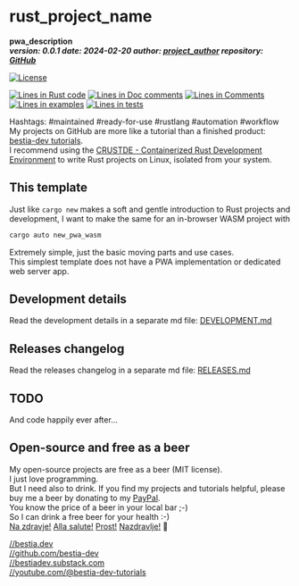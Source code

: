 [//]: # (auto_md_to_doc_comments segment start A)

# rust_project_name

[//]: # (auto_cargo_toml_to_md start)

**pwa_description**  
***version: 0.0.1 date: 2024-02-20 author: [project_author](project_homepage) repository: [GitHub](project_repository)***  

[//]: # (auto_cargo_toml_to_md end)

 [![License](https://img.shields.io/badge/license-MIT-blue.svg)](project_repository/blob/master/LICENSE)

[//]: # (auto_lines_of_code start)

[![Lines in Rust code](https://img.shields.io/badge/Lines_in_Rust-361-green.svg)](https://github.com/automation-tasks-rs/rust_project_name/)
[![Lines in Doc comments](https://img.shields.io/badge/Lines_in_Doc_comments-70-blue.svg)](https://github.com/automation-tasks-rs/rust_project_name/)
[![Lines in Comments](https://img.shields.io/badge/Lines_in_comments-68-purple.svg)](https://github.com/automation-tasks-rs/rust_project_name/)
[![Lines in examples](https://img.shields.io/badge/Lines_in_examples-0-yellow.svg)](https://github.com/automation-tasks-rs/rust_project_name/)
[![Lines in tests](https://img.shields.io/badge/Lines_in_tests-16-orange.svg)](https://github.com/automation-tasks-rs/rust_project_name/)

[//]: # (auto_lines_of_code end)

Hashtags: #maintained #ready-for-use #rustlang #automation #workflow  
My projects on GitHub are more like a tutorial than a finished product: [bestia-dev tutorials](https://github.com/bestia-dev/tutorials_rust_wasm).  
I recommend using the [CRUSTDE - Containerized Rust Development Environment](https://github.com/CRUSTDE-ContainerizedRustDevEnv/crustde_cnt_img_pod) to write Rust projects on Linux, isolated from your system.  

## This template

Just like `cargo new` makes a soft and gentle introduction to Rust projects and development, I want to make the same for an in-browser WASM project with 

```bash
cargo auto new_pwa_wasm
```

Extremely simple, just the basic moving parts and use cases.  
This simplest template does not have a PWA implementation or dedicated web server app.

## Development details

Read the development details in a separate md file:
[DEVELOPMENT.md](DEVELOPMENT.md)

## Releases changelog

Read the releases changelog in a separate md file:
[RELEASES.md](RELEASES.md)

## TODO

And code happily ever after...

## Open-source and free as a beer

My open-source projects are free as a beer (MIT license).  
I just love programming.  
But I need also to drink. If you find my projects and tutorials helpful, please buy me a beer by donating to my [PayPal](https://paypal.me/LucianoBestia).  
You know the price of a beer in your local bar ;-)  
So I can drink a free beer for your health :-)  
[Na zdravje!](https://translate.google.com/?hl=en&sl=sl&tl=en&text=Na%20zdravje&op=translate) [Alla salute!](https://dictionary.cambridge.org/dictionary/italian-english/alla-salute) [Prost!](https://dictionary.cambridge.org/dictionary/german-english/prost) [Nazdravlje!](https://matadornetwork.com/nights/how-to-say-cheers-in-50-languages/) 🍻

[//bestia.dev](https://bestia.dev)  
[//github.com/bestia-dev](https://github.com/bestia-dev)  
[//bestiadev.substack.com](https://bestiadev.substack.com)  
[//youtube.com/@bestia-dev-tutorials](https://youtube.com/@bestia-dev-tutorials)  

[//]: # (auto_md_to_doc_comments segment end A)
